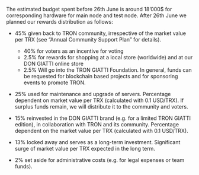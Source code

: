 The estimated budget spent before 26th June is around 18’000$ for corresponding hardware for main node and test node. After 26th June we planned our rewards distribution as follows:

- 45% given back to TRON community, irrespective of the market value per TRX (see “Annual Community Support Plan” for details).

  - 40% for voters as an incentive for voting
  - 2.5% for rewards for shopping at a local store (worldwide) and at our DON GIATTI online store
  - 2.5% Will go into the TRON GIATTI Foundation. In general, funds can be requested for blockchain based projects and for sponsoring events to promote TRON.

- 25% used for maintenance and upgrade of servers. Percentage dependent on market value per TRX (calculated with 0.1 USD/TRX). If surplus funds remain, we will distribute it to the community and voters.

- 15% reinvested in the DON GIATTI brand (e.g. for a limited TRON GIATTI edition), in collaboration with TRON and its community. Percentage dependent on the market value per TRX (calculated with 0.1 USD/TRX).

- 13% locked away and serves as a long-term investment. Significant surge of market value per TRX expected in the long term.

- 2% set aside for administrative costs (e.g. for legal expenses or team funds).




